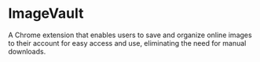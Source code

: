 # ImageVault
A Chrome extension that enables users to save and organize online images to their account for easy access and use, eliminating the need for manual downloads.
